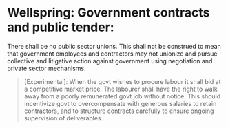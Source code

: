 # Wellspring: Government contracts and public tender:

There shall be no public sector unions. This shall not be construed to mean that government employees and contractors may not unionize and pursue collective and litigative action against government using negotiation and private sector mechanisms.

> [Experimental]: When the govt wishes to procure labour it shall bid at a competitive market price. The labourer shall have the right to walk away from a poorly remunerated govt job without notice. This should incentivize govt to overcompensate with generous salaries to retain contractors, and to structure contracts carefully to ensure ongoing supervision of deliverables.
